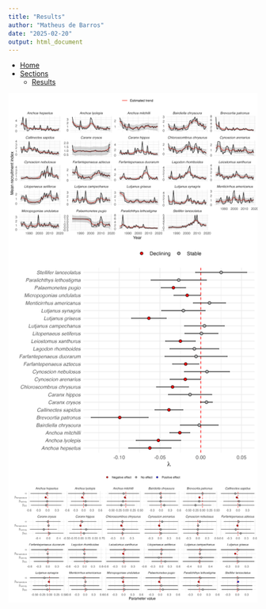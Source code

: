 ```yaml
---
title: "Results"
author: "Matheus de Barros"
date: "2025-02-20"
output: html_document
---
```


<nav>
  <ul>
    <li><a href="index.html">Home</a></li>
    <li>
      <a href="#">Sections</a>
      <ul>
        <li><a href="results.html">Results</a></li>
      </ul>
    </li>
  </ul>
</nav>

<img src="https://raw.githubusercontent.com/matheusbarrosb/GoM_recruitment/main/Figures/fits_to_data.png" style="display: block; margin: auto;" />

<img src="https://raw.githubusercontent.com/matheusbarrosb/GoM_recruitment/main/Figures/lambdas.png" style="display: block; margin: auto;" />

<img src="https://raw.githubusercontent.com/matheusbarrosb/GoM_recruitment/main/Figures/covariates.png" style="display: block; margin: auto;" />
